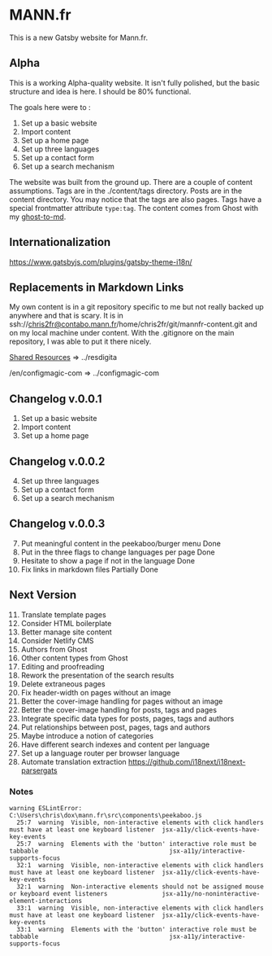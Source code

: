 # MANN.fr

This is a new Gatsby website for Mann.fr.

## Alpha

This is a working Alpha-quality website. It isn't fully polished, but the basic structure and idea is here. I should be 80% functional.

The goals here were to :

1. Set up a basic website
2. Import content
3. Set up a home page
4. Set up three languages
5. Set up a contact form
6. Set up a search mechanism

The website was built from the ground up. There are a couple of content assumptions. Tags are in the ./content/tags directory. Posts are in the content directory. You may notice that the tags are also pages. Tags have a special frontmatter attribute `type:tag`. The content comes from Ghost with my [ghost-to-md](https://github.com/chris2fr/ghost-to-md).

## Internationalization

https://www.gatsbyjs.com/plugins/gatsby-theme-i18n/

## Replacements in Markdown Links

My own content is in a git repository specific to me but not really backed up anywhere and that is scary. It is in ssh://chris2fr@contabo.mann.fr/home/chris2fr/git/mannfr-content.git and on my local machine under content. With the .gitignore on the main repository, I was able to put it there nicely. 

[Shared Resources](https://www.mann.fr/en/realizations/drawing-board/resdigita/)  => ../resdigita

/en/configmagic-com => ../configmagic-com

## Changelog v.0.0.1

1. Set up a basic website
2. Import content
3. Set up a home page

## Changelog v.0.0.2

4. Set up three languages
5. Set up a contact form
6. Set up a search mechanism

## Changelog v.0.0.3

7. Put meaningful content in the peekaboo/burger menu Done
3. Put in the three flags to change languages per page Done
4. Hesitate to show a page if not in the language Done
11. Fix links in markdown files Partially Done

## Next Version

11. Translate template pages
9. Consider HTML boilerplate
5. Better manage site content
6. Consider Netlify CMS
7. Authors from Ghost
8. Other content types from Ghost
9. Editing and proofreading
11. Rework the presentation of the search results 
1. Delete extraneous pages
2. Fix header-width on pages without an image
3. Better the cover-image handling for pages without an image
4. Better the cover-image handling for posts, tags and pages
12. Integrate specific data types for posts, pages, tags and authors 
13. Put relationships between post, pages, tags and authors
14. Maybe introduce a notion of categories
15. Have different search indexes and content per language
17. Set up a language router per browser language
18. Automate translation extraction https://github.com/i18next/i18next-parsergats

### Notes 

```
warning ESLintError:
C:\Users\chris\dox\mann.fr\src\components\peekaboo.js
  25:7  warning  Visible, non-interactive elements with click handlers must have at least one keyboard listener  jsx-a11y/click-events-have-key-events
  25:7  warning  Elements with the 'button' interactive role must be tabbable                                    jsx-a11y/interactive-supports-focus
  32:1  warning  Visible, non-interactive elements with click handlers must have at least one keyboard listener  jsx-a11y/click-events-have-key-events
  32:1  warning  Non-interactive elements should not be assigned mouse or keyboard event listeners               jsx-a11y/no-noninteractive-element-interactions
  33:1  warning  Visible, non-interactive elements with click handlers must have at least one keyboard listener  jsx-a11y/click-events-have-key-events
  33:1  warning  Elements with the 'button' interactive role must be tabbable                                    jsx-a11y/interactive-supports-focus
```

